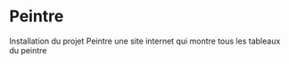 # Peintre

Installation du projet Peintre une site internet qui montre tous les tableaux du peintre 
